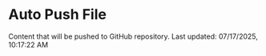 # Auto Push File

Content that will be pushed to GitHub repository.
Last updated: 07/17/2025, 10:17:22 AM